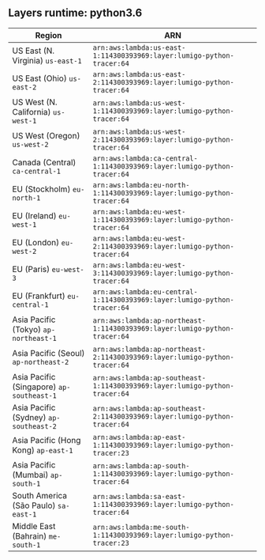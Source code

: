 Layers runtime: python3.6
----
| Region | ARN |
| --- | --- |
|US East (N. Virginia)  `us-east-1`|`arn:aws:lambda:us-east-1:114300393969:layer:lumigo-python-tracer:64`|
|US East (Ohio)  `us-east-2`|`arn:aws:lambda:us-east-2:114300393969:layer:lumigo-python-tracer:64`|
|US West (N. California)  `us-west-1`|`arn:aws:lambda:us-west-1:114300393969:layer:lumigo-python-tracer:64`|
|US West (Oregon)  `us-west-2`|`arn:aws:lambda:us-west-2:114300393969:layer:lumigo-python-tracer:64`|
|Canada (Central)  `ca-central-1`|`arn:aws:lambda:ca-central-1:114300393969:layer:lumigo-python-tracer:64`|
|EU (Stockholm)  `eu-north-1`|`arn:aws:lambda:eu-north-1:114300393969:layer:lumigo-python-tracer:64`|
|EU (Ireland)  `eu-west-1`|`arn:aws:lambda:eu-west-1:114300393969:layer:lumigo-python-tracer:64`|
|EU (London)  `eu-west-2`|`arn:aws:lambda:eu-west-2:114300393969:layer:lumigo-python-tracer:64`|
|EU (Paris)  `eu-west-3`|`arn:aws:lambda:eu-west-3:114300393969:layer:lumigo-python-tracer:64`|
|EU (Frankfurt)  `eu-central-1`|`arn:aws:lambda:eu-central-1:114300393969:layer:lumigo-python-tracer:64`|
|Asia Pacific (Tokyo)  `ap-northeast-1`|`arn:aws:lambda:ap-northeast-1:114300393969:layer:lumigo-python-tracer:64`|
|Asia Pacific (Seoul)  `ap-northeast-2`|`arn:aws:lambda:ap-northeast-2:114300393969:layer:lumigo-python-tracer:64`|
|Asia Pacific (Singapore)  `ap-southeast-1`|`arn:aws:lambda:ap-southeast-1:114300393969:layer:lumigo-python-tracer:64`|
|Asia Pacific (Sydney)  `ap-southeast-2`|`arn:aws:lambda:ap-southeast-2:114300393969:layer:lumigo-python-tracer:64`|
|Asia Pacific (Hong Kong)  `ap-east-1`|`arn:aws:lambda:ap-east-1:114300393969:layer:lumigo-python-tracer:23`|
|Asia Pacific (Mumbai)  `ap-south-1`|`arn:aws:lambda:ap-south-1:114300393969:layer:lumigo-python-tracer:64`|
|South America (São Paulo)  `sa-east-1`|`arn:aws:lambda:sa-east-1:114300393969:layer:lumigo-python-tracer:64`|
|Middle East (Bahrain)  `me-south-1`|`arn:aws:lambda:me-south-1:114300393969:layer:lumigo-python-tracer:23`|
